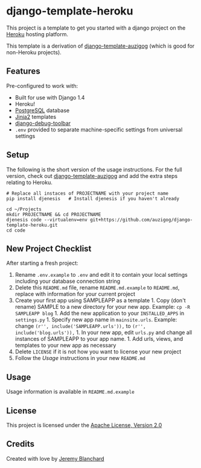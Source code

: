 # django-template-heroku

This project is a template to get you started with a django project on the [Heroku](http://www.heroku.com/) hosting platform.

This template is a derivation of [django-template-auzigog](http://github.com/auzigog/django-template-auzigog) (which is good for non-Heroku projects).

## Features
Pre-configured to work with:

  * Built for use with Django 1.4
  * Heroku!
  * [PostgreSQL](http://www.postgresql.org/) database
  * [Jinja2](http://jinja.pocoo.org/docs/) templates
  * [django-debug-toolbar](http://github.com/django-debug-toolbar/django-debug-toolbar)
  * `.env` provided to separate machine-specific settings from universal settings

## Setup
The following is the short version of the usage instructions. For the full version, check out [django-template-auzigog](http://github.com/auzigog/django-template-auzigog) and add the extra steps relating to Heroku.

    # Replace all instaces of PROJECTNAME with your project name
    pip install djenesis   # Install djenesis if you haven't already

    cd ~/Projects
    mkdir PROJECTNAME && cd PROJECTNAME
    djenesis code --virtualenv=env git+https://github.com/auzigog/django-template-heroku.git
    cd code


## New Project Checklist
After starting a fresh project:

  1. Rename `.env.example` to `.env` and edit it to contain your local settings including your database connection string
  1. Delete this `README.md` file, rename `README.md.example` to `README.md`, replace with information for your current project
  1. Create your first app using SAMPLEAPP as a template
    1. Copy (don't rename) SAMPLE to a new directory for your new app. Example: `cp -R SAMPLEAPP blog`
    1. Add the new application to your `INSTALLED_APPS` in `settings.py`
    1. Specify new app name in `mainsite.urls`. Example: change `(r'', include('SAMPLEAPP.urls')),` to `(r'', include('blog.urls')),`
    1. In your new app, edit `urls.py` and change all instances of SAMPLEAPP to your app name.
    1. Add urls, views, and templates to your new app as necessary
  1. Delete `LICENSE` if it is not how you want to license your new project
  1. Follow the *Usage* instructions in your new `README.md`


## Usage
Usage information is available in `README.md.example`


## License
This project is licensed under the [Apache License, Version 2.0](http://www.apache.org/licenses/LICENSE-2.0)


## Credits
Created with love by [Jeremy Blanchard](http://blanchardjeremy.com)